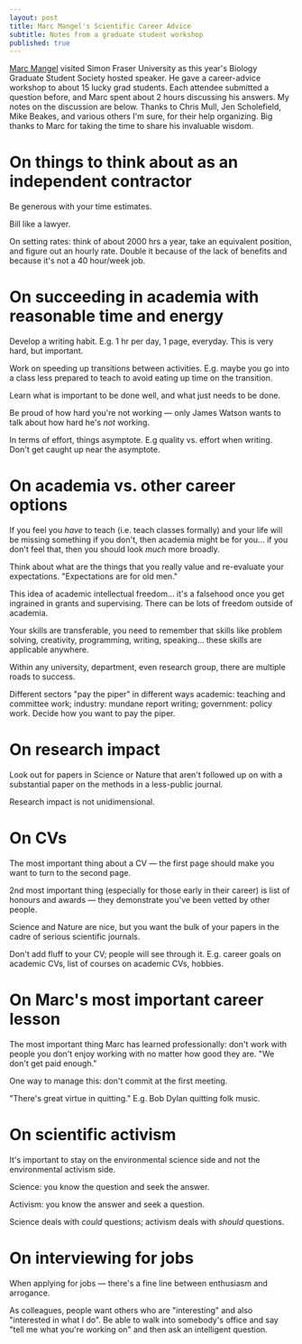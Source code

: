 ```yaml
---
layout: post
title: Marc Mangel's Scientific Career Advice
subtitle: Notes from a graduate student workshop
published: true
---
```


[Marc Mangel](http://users.soe.ucsc.edu/~msmangel/) visited Simon Fraser University as this year's Biology Graduate Student Society hosted speaker. He gave a career-advice workshop to about 15 lucky grad students. Each attendee submitted a question before, and Marc spent about 2 hours discussing his answers. My notes on the discussion are below. Thanks to Chris Mull, Jen Scholefield, Mike Beakes, and various others I'm sure, for their help organizing. Big thanks to Marc for taking the time to share his invaluable wisdom.

# On things to think about as an independent contractor

Be generous with your time estimates.

Bill like a lawyer.

On setting rates: think of about 2000 hrs a year, take an equivalent position, and figure out an hourly rate. Double it because of the lack of benefits and because it's not a 40 hour/week job.

# On succeeding in academia with reasonable time and energy

Develop a writing habit. E.g. 1 hr per day, 1 page, everyday. This is very hard, but important.

Work on speeding up transitions between activities. E.g. maybe you go into a class less prepared to teach to avoid eating up time on the transition.

Learn what is important to be done well, and what just needs to be done.

Be proud of how hard you're not working — only James Watson wants to talk about how hard he's *not* working.

In terms of effort, things asymptote. E.g quality vs. effort when writing. Don't get caught up near the asymptote.

# On academia vs. other career options

If you feel you *have* to teach (i.e. teach classes formally) and your life will be missing something if you don't, then academia might be for you... if you don't feel that, then you should look *much* more broadly.

Think about what are the things that you really value and re-evaluate your expectations. "Expectations are for old men."

This idea of academic intellectual freedom... it's a falsehood once you get ingrained in grants and supervising. There can be lots of freedom outside of academia.

Your skills are transferable, you need to remember that skills like problem solving, creativity, programming, writing, speaking... these skills are applicable anywhere.

Within any university, department, even research group, there are multiple roads to success.

Different sectors "pay the piper" in different ways academic: teaching and committee work; industry: mundane report writing; government: policy work.
Decide how you want to pay the piper.

# On research impact

Look out for papers in Science or Nature that aren't followed up on with a substantial paper on the methods in a less-public journal.

Research impact is not unidimensional.

# On CVs

The most important thing about a CV — the first page should make you want to turn to the second page.

2nd most important thing (especially for those early in their career) is list of honours and awards — they demonstrate you've been vetted by other people.

Science and Nature are nice, but you want the bulk of your papers in the cadre of serious scientific journals.

Don't add fluff to your CV; people will see through it. E.g. career goals on academic CVs, list of courses on academic CVs, hobbies.

# On Marc's most important career lesson

The most important thing Marc has learned professionally: don't work with people you don't enjoy working with no matter how good they are. "We don't get paid enough." 

One way to manage this: don't commit at the first meeting.

"There's great virtue in quitting." E.g. Bob Dylan quitting folk music.


# On scientific activism

It's important to stay on the environmental science side and not the environmental activism side.

Science: you know the question and seek the answer.

Activism: you know the answer and seek a question.

Science deals with *could* questions; activism deals with *should* questions.

# On interviewing for jobs

When applying for jobs — there's a fine line between enthusiasm and arrogance.

As colleagues, people want others who are "interesting" and also "interested in what I do". Be able to walk into somebody's office and say "tell me what you're working on" and then ask an intelligent question.
